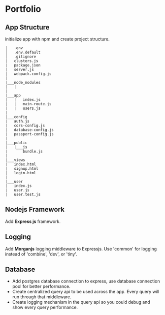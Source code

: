 # Portfolio

## App Structure
initialize app with npm and create project structure.
````.
│	.env
│   .env.default
│   .gitignore
|   clusters.js
|   package.json
|   server.js
|   webpack.config.js
|
|___node_modules
|   |
|
|___app
|   |   index.js
|   |   main-route.js
|   |   users.js
|
|___config
|   auth.js
|   cors-config.js
|   database-config.js
|   passport-config.js
|
|___public
|   |___js
|       bundle.js
|
|___views
|   index.html
|   signup.html
|   login.html
|
|___user
|   index.js
|   user.js
|   user.test.js
````


## Nodejs Framework
Add **Express js** framework.

## Logging
Add **Morganjs** logging middleware to Expressjs. Use 'common' for logging instead of 'combine', 'dev', or 'tiny'.

## Database
* Add postgres database connection to express, use database connection pool for better performance.
* Create centralized query api to be used across the app. Every query will run through that middleware.
* Create logging mechanism in the query api so you could debug and show every query performance.